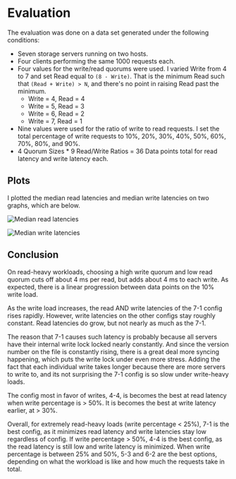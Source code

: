 # Evaluation

The evaluation was done on a data set generated under the following
conditions:

- Seven storage servers running on two hosts.
- Four clients performing the same 1000 requests each.
- Four values for the write/read quorums were used. I varied Write from 4 to 7
  and set Read equal to `(8 - Write)`. That is the minimum Read such that
  `(Read + Write) > N`, and there's no point in raising Read past the minimum.
  - Write = 4, Read = 4
  - Write = 5, Read = 3
  - Write = 6, Read = 2
  - Write = 7, Read = 1
- Nine values were used for the ratio of write to read requests. I set the
  total percentage of write requests to 10%, 20%, 30%, 40%, 50%, 60%, 70%,
  80%, and 90%.
- 4 Quorum Sizes * 9 Read/Write Ratios = 36 Data points total for read latency
  and write latency each.

## Plots

I plotted the median read latencies and median write latencies on two graphs,
which are below.

![Median read latencies](readLatency.png)

![Median write latencies](writeLatency.png)


## Conclusion

On read-heavy workloads, choosing a high write quorum and low read quorum 
cuts off about 4 ms per read, but adds about 4 ms to each write. As expected,
there is a linear progression between data points on the 10% write load.

As the write load increases, the read AND write latencies of the 7-1 config
rises rapidly. However, write latencies on the other configs stay roughly
constant. Read latencies do grow, but not nearly as much as the 7-1.

The reason that 7-1 causes such latency is probably because all servers have
their internal write lock locked nearly constantly. And since the version
number on the file is constantly rising, there is a great deal more syncing
happening, which puts the write lock under even more stress. Adding the fact
that each individual write takes longer because there are more servers to
write to, and its not surprising the 7-1 config is so slow under write-heavy
loads.

The config most in favor of writes, 4-4, is becomes the best at read latency
when write percentage is > 50%. It is becomes the best at write latency
earlier, at > 30%.

Overall, for extremely read-heavy loads (write percentage < 25%), 7-1 is the
best config, as it minimizes read latency and write latencies stay low
regardless of config. If write percentage > 50%, 4-4 is the best config, as
the read latency is still low and write latency is minimized. When write
percentage is between 25% and 50%, 5-3 and 6-2 are the best options, depending
on what the workload is like and how much the requests take in total.
